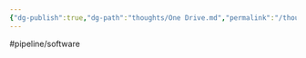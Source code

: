 ```yaml
---
{"dg-publish":true,"dg-path":"thoughts/One Drive.md","permalink":"/thoughts/one-drive/","hide":true}
---
```


#pipeline/software